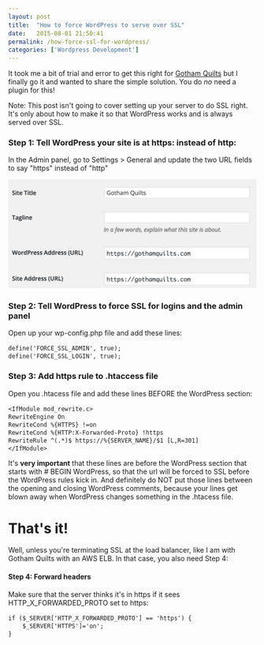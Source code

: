 ```yaml
---
layout: post
title:  "How to force WordPress to serve over SSL"
date:   2015-08-01 21:50:41
permalink: /how-force-ssl-for-wordpress/
categories: ['Wordpress Development']
---
```


It took me a bit of trial and error to get this right for [Gotham Quilts](https://gothamquilts.com) but I finally go it and wanted to share the simple solution. You do *no* need a plugin for this!

Note: This post isn't going to cover setting up your server to do SSL right. It's only about how to make it so that WordPress works and is always served over SSL.

### Step 1: Tell WordPress your site is at https: instead of http:

In the Admin panel, go to Settings > General and update the two URL fields to say "https" instead of "http"

![settings](/images/wp-settings.png)

### Step 2: Tell WordPress to force SSL for logins and the admin panel

Open up your wp-config.php file and add these lines:

    define('FORCE_SSL_ADMIN', true);
    define('FORCE_SSL_LOGIN', true);

### Step 3: Add https rule to .htaccess file

Open you .htacess file and add these lines BEFORE the WordPress section:

    <IfModule mod_rewrite.c>
	RewriteEngine On
	RewriteCond %{HTTPS} !=on
	RewriteCond %{HTTP:X-Forwarded-Proto} !https
	RewriteRule ^(.*)$ https://%{SERVER_NAME}/$1 [L,R=301]
	</IfModule>

It's **very important** that these lines are before the WordPress section that starts with # BEGIN WordPress, so that the url will be forced to SSL before the WordPress rules kick in. And definitely do NOT put those lines between the opening and closing WordPress comments, because your lines get blown away when WordPress changes something in the .htacess file.

# That's it!

Well, unless you're terminating SSL at the load balancer, like I am with Gotham Quilts with an AWS ELB. In that case, you also need Step 4:

#### Step 4: Forward headers

Make sure that the server thinks it's in https if it sees HTTP_X_FORWARDED_PROTO set to https:

	if ($_SERVER['HTTP_X_FORWARDED_PROTO'] == 'https') {
		$_SERVER['HTTPS']='on';
	}
